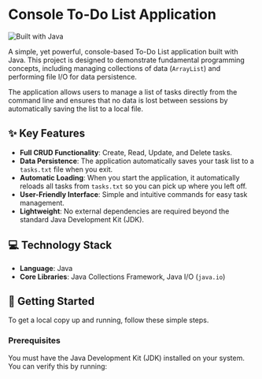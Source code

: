 # Console To-Do List Application

![Built with Java](https://img.shields.io/badge/Built%20with-Java-orange.svg)

A simple, yet powerful, console-based To-Do List application built with Java. This project is designed to demonstrate fundamental programming concepts, including managing collections of data (`ArrayList`) and performing file I/O for data persistence.

The application allows users to manage a list of tasks directly from the command line and ensures that no data is lost between sessions by automatically saving the list to a local file.

## ✨ Key Features

* **Full CRUD Functionality**: Create, Read, Update, and Delete tasks.
* **Data Persistence**: The application automatically saves your task list to a `tasks.txt` file when you exit.
* **Automatic Loading**: When you start the application, it automatically reloads all tasks from `tasks.txt` so you can pick up where you left off.
* **User-Friendly Interface**: Simple and intuitive commands for easy task management.
* **Lightweight**: No external dependencies are required beyond the standard Java Development Kit (JDK).

## 💻 Technology Stack

* **Language**: Java
* **Core Libraries**: Java Collections Framework, Java I/O (`java.io`)

## 🚀 Getting Started

To get a local copy up and running, follow these simple steps.

### Prerequisites

You must have the Java Development Kit (JDK) installed on your system. You can verify this by running:
```sh
